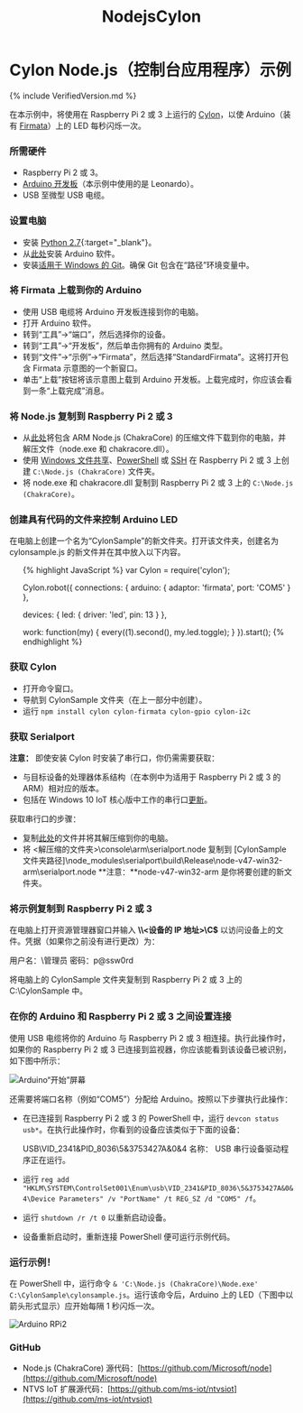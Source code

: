 ﻿---
layout: default
title: NodejsCylon
permalink: /zh-cn/win10/samples/NodejsCylon.htm
lang: zh-cn
---

# Cylon Node.js（控制台应用程序）示例

{% include VerifiedVersion.md %}

在本示例中，将使用在 Raspberry Pi 2 或 3 上运行的 [Cylon](https://www.npmjs.com/package/cylon)，以使 Arduino（装有 [Firmata](https://www.npmjs.com/package/firmata)）上的 LED 每秒闪烁一次。

### 所需硬件
* Raspberry Pi 2 或 3。
* [Arduino 开发板](https://www.arduino.cc/en/main/products)（本示例中使用的是 Leonardo）。
* USB 至微型 USB 电缆。

### 设置电脑
* 安装 [Python 2.7](https://www.python.org/downloads/){:target="_blank"}。
* 从[此处](https://www.arduino.cc/en/Main/Software)安装 Arduino 软件。
* 安装[适用于 Windows 的 Git](http://git-scm.com/download/win)。确保 Git 包含在“路径”环境变量中。


### 将 Firmata 上载到你的 Arduino
* 使用 USB 电缆将 Arduino 开发板连接到你的电脑。
* 打开 Arduino 软件。
* 转到“工具”-\>“端口”，然后选择你的设备。
* 转到“工具”-\>“开发板”，然后单击你拥有的 Arduino 类型。
* 转到“文件”-\>“示例”-\>“Firmata”，然后选择“StandardFirmata”。这将打开包含 Firmata 示意图的一个新窗口。
* 单击“上载”按钮将该示意图上载到 Arduino 开发板。上载完成时，你应该会看到一条“上载完成”消息。


### 将 Node.js 复制到 Raspberry Pi 2 或 3
* 从[此处](http://aka.ms/nodecc_arm)将包含 ARM Node.js \(ChakraCore\) 的压缩文件下载到你的电脑，并解压文件（node.exe 和 chakracore.dll）。
* 使用 [Windows 文件共享]({{site.baseurl}}/{{page.lang}}/win10/samples/SMB.htm)、[PowerShell]({{site.baseurl}}/{{page.lang}}/win10/samples/PowerShell.htm) 或 [SSH]({{site.baseurl}}/{{page.lang}}/win10/samples/SSH.htm) 在 Raspberry Pi 2 或 3 上创建 `C:\Node.js (ChakraCore)` 文件夹。
* 将 node.exe 和 chakracore.dll 复制到 Raspberry Pi 2 或 3 上的 `C:\Node.js (ChakraCore)`。


### 创建具有代码的文件来控制 Arduino LED
在电脑上创建一个名为“CylonSample”的新文件夹。打开该文件夹，创建名为 cylonsample.js 的新文件并在其中放入以下内容。

<UL>

{% highlight JavaScript %}
var Cylon = require('cylon');

Cylon.robot({
  connections: {
    arduino: { adaptor: 'firmata', port: 'COM5' }
  },

  devices: {
    led: { driver: 'led', pin: 13 }
  },

  work: function(my) {
    every((1).second(), my.led.toggle);
  }
}).start();
{% endhighlight %}
</UL>

### 获取 Cylon
* 打开命令窗口。
* 导航到 CylonSample 文件夹（在上一部分中创建）。
* 运行 `npm install cylon cylon-firmata cylon-gpio cylon-i2c`


### 获取 Serialport
**注意：** 即使安装 Cylon 时安装了串行口，你仍需需要获取：

* 与目标设备的处理器体系结构（在本例中为适用于 Raspberry Pi 2 或 3 的 ARM）相对应的版本。
* 包括在 Windows 10 IoT 核心版中工作的串行口[更新](https://github.com/voodootikigod/node-serialport/pull/550)。

获取串行口的步骤：

* 复制[此处](http://aka.ms/spcc_zip)的文件并将其解压缩到你的电脑。
* 将 \<解压缩的文件夹\>\\console\\arm\\serialport.node 复制到 \[CylonSample 文件夹路径\]\\node\_modules\\serialport\\build\\Release\\node-v47-win32-arm\\serialport.node **注意：**node-v47-win32-arm 是你将要创建的新文件夹。


### 将示例复制到 Raspberry Pi 2 或 3
在电脑上打开资源管理器窗口并输入 **\\\\\<设备的 IP 地址\>\\C$** 以访问设备上的文件。凭据（如果你之前没有进行更改）为：

   用户名：<IP address or device name  default is minwinpc>\\管理员
   密码：p@ssw0rd

将电脑上的 CylonSample 文件夹复制到 Raspberry Pi 2 或 3 上的 C:\\CylonSample 中。


### 在你的 Arduino 和 Raspberry Pi 2 或 3 之间设置连接
使用 USB 电缆将你的 Arduino 与 Raspberry Pi 2 或 3 相连接。执行此操作时，如果你的 Raspberry Pi 2 或 3 已连接到监视器，你应该能看到该设备已被识别，如下图中所示：

![Arduino“开始”屏幕]({{site.baseurl}}/Resources/images/Nodejs/arduino-startscreen.jpg)

还需要将端口名称（例如“COM5”）分配给 Arduino。按照以下步骤执行此操作：

* 在已连接到 Raspberry Pi 2 或 3 的 PowerShell 中，运行 `devcon status usb*`。在执行此操作时，你看到的设备应该类似于下面的设备：

   USB\\VID\_2341&PID\_8036\\5&3753427A&0&4 名称： USB 串行设备驱动程序正在运行。
* 运行 `reg add "HKLM\SYSTEM\ControlSet001\Enum\usb\VID_2341&PID_8036\5&3753427A&0&4\Device Parameters" /v "PortName" /t REG_SZ /d "COM5" /f`。
* 运行 `shutdown /r /t 0` 以重新启动设备。
* 设备重新启动时，重新连接 PowerShell 便可运行示例代码。


### 运行示例！
在 PowerShell 中，运行命令 `& 'C:\Node.js (ChakraCore)\Node.exe' C:\CylonSample\cylonsample.js`。运行该命令后，Arduino 上的 LED（下图中以箭头形式显示）应开始每隔 1 秒闪烁一次。

![Arduino RPi2]({{site.baseurl}}/Resources/images/Nodejs/arduino-rpi2.jpg)


### GitHub
* Node.js \(ChakraCore\) 源代码：[https://github.com/Microsoft/node](https://github.com/Microsoft/node)
* NTVS IoT 扩展源代码：[https://github.com/ms-iot/ntvsiot](https://github.com/ms-iot/ntvsiot)
